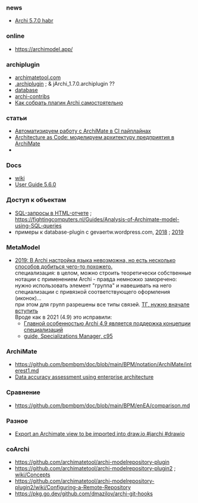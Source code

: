 ### news
- [Archi 5.7.0 habr](https://habr.com/ru/news/951196/)
### online
- https://archimodel.app/
### archiplugin
- [archimatetool.com](https://www.archimatetool.com/plugins/)
- [.archiplugin](https://github.com/manusasi/web?ysclid=mc2vx9olpk844575136) ; & jArchi_1.7.0.archiplugin ??
- [database](https://github.com/archi-contribs/database-plugin)  
- [archi-contribs](https://github.com/orgs/archi-contribs/repositories?type=all)
- [Как собрать плагин Archi самостоятельно](https://habr.com/ru/articles/956082/)
### статьи
- [Автоматизируем работу с ArchiMate в CI пайплайнах](https://habr.com/ru/articles/583314/)
- [Architecture as Code: моделируем архитектуру предприятия в ArchiMate](https://habr.com/ru/companies/otus/articles/885594/)
- 
### Docs
- [wiki](https://github.com/archimatetool/archi/wiki)
- [User Guide 5.6.0](https://www.archimatetool.com/downloads/archi/Archi%20User%20Guide.pdf)

### Доступ к объектам
- [SQL-запросы в HTML-отчете](https://github.com/archimatetool/archi/wiki/SQL-queries-in-the-HTML-report) ; https://fightingcomputers.nl/Guides/Analysis-of-Archimate-model-using-SQL-queries
- примеры к database-plugin с gevaertw.wordpress.com, [2018](https://gevaertw.wordpress.com/2018/12/10/querying-the-archi-db-to-get-relations/) ; [2019](https://gevaertw.wordpress.com/2019/08/09/generating-sql-queries-for-the-archi-database/)

### MetaModel
- [2019: В Archi настройка языка невозможна, но есть несколько способов добиться чего-то похожего.](https://github.com/archimatetool/archi/wiki/ArchiMate-language-customization-in-Archi)  
специализация:  в целом, можно строить теоретически собственные нотации с применением Archi - правда немножко заморечено:  
нужно использовать элемент "группа" и навешивать на него специализации с привязкой соответствующего оформления (иконок)...   
при этом для групп разрешены все типы связей. [ТГ, нужно вначале вступить](https://t.me/c/1304614627/29136)  
Вроде как в 2021 (4.9) это исправили: 
  - [Главной особенностью Archi 4.9 является поддержка концепции специализаций](https://www.archimatetool.com/blog/2021/10/12/archi-4-9/)
  - [guide, Specializations Manager, c95](https://www.archimatetool.com/downloads/archi/Archi%20User%20Guide.pdf#page=95)

### ArchiMate
- https://github.com/bpmbpm/doc/blob/main/BPM/notation/ArchiMate/interest1.md
- [Data accuracy assessment using enterprise architecture](https://www.researchgate.net/publication/220478871_Data_accuracy_assessment_using_enterprise_architecture)  

### Сравнение
- https://github.com/bpmbpm/doc/blob/main/BPM/enEA/comparison.md
### Разное
- [Export an Archimate view to be imported into draw.io #jarchi #drawio](https://gist.github.com/pmduque/68a6fd0f23112fe27392833f4de0b6e5)
### coArchi
- https://github.com/archimatetool/archi-modelrepository-plugin
- https://github.com/archimatetool/archi-modelrepository-plugin2 ; [wiki/Concepts](https://github.com/archimatetool/archi-modelrepository-plugin2/wiki/Concepts)
- https://github.com/archimatetool/archi-modelrepository-plugin2/wiki/Configuring-a-Remote-Repository
- https://pkg.go.dev/github.com/dmazilov/archi-git-hooks
